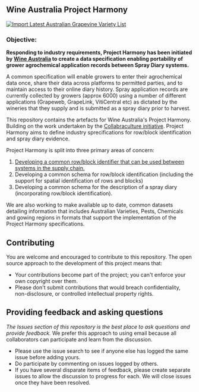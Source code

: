 ## Wine Australia Project Harmony

[![Import Latest Australian Grapevine Variety List](https://github.com/morethanmachines/project-harmony/actions/workflows/import-variety-list.yml/badge.svg?branch=main)](https://github.com/morethanmachines/project-harmony/actions/workflows/import-variety-list.yml)

### Objective:
**Responding to industry requirements, Project Harmony has been initiated by [Wine Australia](https://www.wineaustralia.com/about-us) to create a data specification enabling portability of  grower agrochemical application records between Spray Diary systems.**

A common specification will enable growers to enter their agrochemical data once, share their data across platforms to permitted parties, and to maintain access to their online diary history. Spray application records are currently collected by growers (approx 6000) using a number of different applications (Grapeweb, GrapeLink, VitiCentral etc) as dictated by the wineries that they supply and is submitted as a spray diary prior to harvest.

This repository contains the artefacts for Wine Australia's Project Harmony. Building on the work undertaken by the [Collabraculture initiative](https://www.wineaustralia.com/research/projects/collabriculture-an-open-and-collaborative-approach-to-technology-in-the-wine-industry). Project Harmony aims to define industry sprecifications for row/block identification and spray diary evidence.

Project Harmony is split into three primary areas of concern:

1. [Developing a common row/block identifier that can be used between systems in the supply chain.](https://github.com/morethanmachines/project-harmony/blob/main/specifications/block/documents/block-id.md)
2. Developing a common schema for row/block identification (including the support for spatial identification of rows and blocks) 
3. Developing a common schema for the description of a spray diary (incorporating row/block identification).

We are also working to make available up to date, common datasets detailing information that includes Australian Varieties, Pests, Chemicals and gowing regions in formats that support the implementation of the Project Harmony specifications. 

## Contributing
You are welcome and encouraged to contribute to this repository. The open source approach to the development of this project means that:

* Your contributions become part of the project; you can't enforce your own copyright over them.
* Please don't submit contributions that would breach confidentiality, non-disclosure, or controlled intellectual property rights.

## Providing feedback and asking questions
*The Issues section of this repository is the best place to ask questions and provide feedback.* We prefer this approach to using email because all collaborators can participate and learn from the discussion.

* Please use the issue search to see if anyone else has logged the same issue before adding yours.
* Do participate by commenting on issues logged by others.
* If you have several disparate items of feedback, please create separate issues to allow the discussion to progress for each. We will close issues once they have been resolved.
